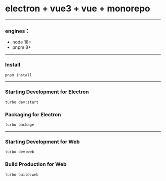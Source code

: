 # electron + vue3 + vue + monorepo

----

### engines：
*    node 18+
*    pnpm 8+

----

### Install

```shell
pnpm install
```

----
### Starting Development for Electron
```shell
turbo dev:start
```
### Packaging for Electron
```shell
turbo package
```

----
### Starting Development for Web
```shell
turbo dev:web
```

### Build Production for Web
```shell
turbo build:web
```